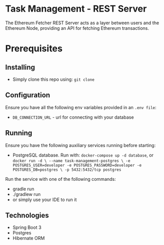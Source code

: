 # Task Management - REST Server
The Ethereum Fetcher REST Server acts as a layer between users and the Ethereum Node, providing an API for fetching Ethereum transactions.

# Prerequisites

## Installing
- Simply clone this repo using: `git clone`

## Configuration
Ensure you have all the following env variables provided in an `.env file`:
- `DB_CONNECTION_URL` - url for connecting with your database

## Running
Ensure you have the following auxiliary services running before starting:
- PostgreSQL database. Run with: `docker-compose up -d database`, or `docker run -d \ --name task-management-postgres \ -e POSTGRES_USER=developer -e POSTGRES_PASSWORD=developer -e POSTGRES_DB=postgres \ -p 5432:5432/tcp postgres`

Run the service with one of the following commands:
- gradle run
- ./gradlew run
- or simply use your IDE to run it

## Technologies
- Spring Boot 3
- Postgres
- Hibernate ORM
